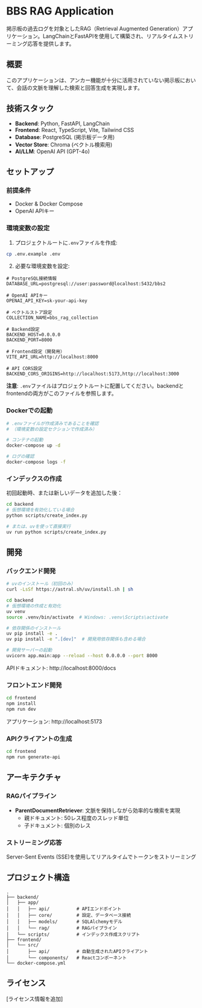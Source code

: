 # BBS RAG Application

掲示板の過去ログを対象としたRAG（Retrieval Augmented Generation）アプリケーション。LangChainとFastAPIを使用して構築され、リアルタイムストリーミング応答を提供します。

## 概要

このアプリケーションは、アンカー機能が十分に活用されていない掲示板において、会話の文脈を理解した検索と回答生成を実現します。

## 技術スタック

- **Backend**: Python, FastAPI, LangChain
- **Frontend**: React, TypeScript, Vite, Tailwind CSS
- **Database**: PostgreSQL (掲示板データ用)
- **Vector Store**: Chroma (ベクトル検索用)
- **AI/LLM**: OpenAI API (GPT-4o)

## セットアップ

### 前提条件

- Docker & Docker Compose
- OpenAI APIキー

### 環境変数の設定

1. プロジェクトルートに`.env`ファイルを作成:
```bash
cp .env.example .env
```

2. 必要な環境変数を設定:
```env
# PostgreSQL接続情報
DATABASE_URL=postgresql://user:password@localhost:5432/bbs2

# OpenAI APIキー
OPENAI_API_KEY=sk-your-api-key

# ベクトルストア設定
COLLECTION_NAME=bbs_rag_collection

# Backend設定
BACKEND_HOST=0.0.0.0
BACKEND_PORT=8000

# Frontend設定（開発用）
VITE_API_URL=http://localhost:8000

# API CORS設定
BACKEND_CORS_ORIGINS=http://localhost:5173,http://localhost:3000
```

**注意**: `.env`ファイルはプロジェクトルートに配置してください。backendとfrontendの両方がこのファイルを参照します。

### Dockerでの起動

```bash
# .envファイルが作成済みであることを確認
# （環境変数の設定セクションで作成済み）

# コンテナの起動
docker-compose up -d

# ログの確認
docker-compose logs -f
```

### インデックスの作成

初回起動時、または新しいデータを追加した後：

```bash
cd backend
# 仮想環境を有効化している場合
python scripts/create_index.py

# または、uvを使って直接実行
uv run python scripts/create_index.py
```

## 開発

### バックエンド開発

```bash
# uvのインストール（初回のみ）
curl -LsSf https://astral.sh/uv/install.sh | sh

cd backend
# 仮想環境の作成と有効化
uv venv
source .venv/bin/activate  # Windows: .venv\Scripts\activate

# 依存関係のインストール
uv pip install -e .
uv pip install -e ".[dev]"  # 開発用依存関係も含める場合

# 開発サーバーの起動
uvicorn app.main:app --reload --host 0.0.0.0 --port 8000
```

APIドキュメント: http://localhost:8000/docs

### フロントエンド開発

```bash
cd frontend
npm install
npm run dev
```

アプリケーション: http://localhost:5173

### APIクライアントの生成

```bash
cd frontend
npm run generate-api
```

## アーキテクチャ

### RAGパイプライン

- **ParentDocumentRetriever**: 文脈を保持しながら効率的な検索を実現
  - 親ドキュメント: 50レス程度のスレッド単位
  - 子ドキュメント: 個別のレス

### ストリーミング応答

Server-Sent Events (SSE)を使用してリアルタイムでトークンをストリーミング

## プロジェクト構造

```
.
├── backend/
│   ├── app/
│   │   ├── api/          # APIエンドポイント
│   │   ├── core/         # 設定、データベース接続
│   │   ├── models/       # SQLAlchemyモデル
│   │   └── rag/          # RAGパイプライン
│   └── scripts/          # インデックス作成スクリプト
├── frontend/
│   └── src/
│       ├── api/          # 自動生成されたAPIクライアント
│       └── components/   # Reactコンポーネント
└── docker-compose.yml
```

## ライセンス

[ライセンス情報を追加]